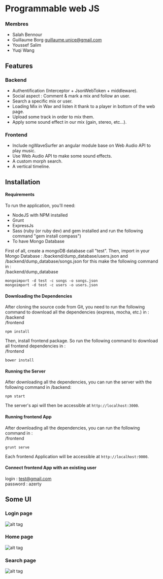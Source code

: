 # Programmable web JS

### Membres

- Salah Bennour 
- Guillaume Borg <guillaume.unice@gmail.com>
- Youssef Salim 
- Yuqi Wang 

## Features

### Backend
* Authentification (Interceptor + JsonWebToken + middleware).
* Social aspect : Comment & mark a mix and follow an user.
* Search a specific mix or user.
* Loading Mix in Wav and listen it thank to a player in bottom of the web page.
* Upload some track in order to mix them.
* Apply some sound effect in our mix (gain, stereo, etc...).

### Frontend
* Include ngWaveSurfer an angular module base on Web Audio API to play music.
* Use Web Audio API to make some sound effects.
* A custom morph search.
* A vertical timeline.


## Installation

#### Requirements
To run the application, you'll need: <br />
* NodeJS with NPM installed
* Grunt
* ExpressJs
* Sass (ruby (or ruby dev) and gem installed and run the following command "gem install compass")
* To have Mongo Database



First of all, create a mongoDB database call "test".
Then, import in your Mongo Database : /backend/dump_database/users.json and /backend/dump_database/songs.json for this make the following command in :<br />
/backend/dump_database

```
mongoimport -d test -c songs -o songs.json
mongoimport -d test -c users -o users.json
```

#### Downloading the Dependencies
After cloning the source code from Git, you need to run the following command to download all the dependencies (express, mocha, etc.) in :<br />
/backend<br />
/frontend

```
npm install
```

Then, install frontend package. So run the following command to download all frontend dependencies in :<br />
/frontend

```
bower install
```


#### Running the Server
After downloading all the dependencies, you can run the server with the following command in /backend:

```
npm start
```

The server's api will then be accessible at `http://localhost:3000`.

#### Running frontend App
After downloading all the dependencies, you can run the following command in :<br />
/frontend

```
grunt serve
```

Each frontend Application will be accessible at `http://localhost:9000`.

#### Connect frontend App with an existing user
login : test@gmail.com<br />
password : azerty<br />

## Some UI

### Login page
![alt tag](https://raw.github.com/GuillaumeUnice/Programmable_Web/master/readme_img/login.png)

### Home page
![alt tag](https://raw.github.com/GuillaumeUnice/Programmable_Web/master/readme_img/home.png)

### Search page
![alt tag](https://raw.github.com/GuillaumeUnice/Programmable_Web/master/readme_img/morphsearch.png)

